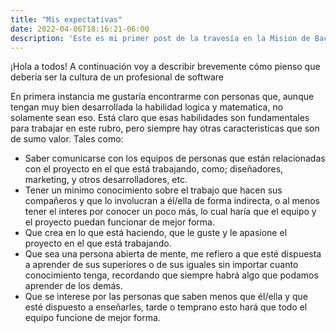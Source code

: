 ```yaml
---
title: "Mis expectativas"
date: 2022-04-06T18:16:21-06:00
description: 'Este es mi primer post de la travesía en la Misión de Backend con Node JS de Launch X.'
---
```


¡Hola a todos!
A continuación voy a describir brevemente cómo pienso que debería ser la cultura de un profesional de software

En primera instancia me gustaría encontrarme con personas que, aunque tengan muy bien desarrollada la habilidad logica y matematica, no solamente sean eso. Está claro que esas habilidades son fundamentales para trabajar en este rubro, pero siempre hay otras caracteristicas que son de sumo valor. Tales como:

* Saber comunicarse con los equipos de personas que están relacionadas con el proyecto en el que está trabajando, como; diseñadores, marketing, y otros desarrolladores, etc.
* Tener un minimo conocimiento sobre el trabajo que hacen sus compañeros y que lo involucran a él/ella de forma indirecta, o al menos tener el interes por conocer un poco más, lo cual haría que el equipo y el proyecto puedan funcionar de mejor forma.
* Que crea en lo que está haciendo, que le guste y le apasione el proyecto en el que está trabajando.
* Que sea una persona abierta de mente, me refiero a que esté dispuesta a aprender de sus superiores o de sus iguales sin importar cuanto conocimiento tenga, recordando que siempre habrá algo que podamos aprender de los demás.
* Que se interese por las personas que saben menos que él/ella y que esté dispuesto a enseñarles, tarde o temprano esto hará que todo el equipo funcione de mejor forma.
